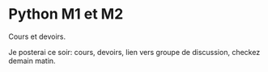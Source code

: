 # Python M1 et M2

Cours et devoirs.

Je posterai ce soir: cours, devoirs, lien vers groupe de discussion, checkez demain matin.
